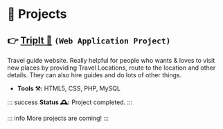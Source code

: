 # 🧪 Projects

## 👉 <a href="https://github.com/PritomPaul99/TripIt_SEProject" target="_blank">TripIt 🔗</a> `(Web Application Project)`

Travel guide website. Really helpful for people who wants & loves to visit new places by providing Travel Locations, route to the location and other details. They can also hire guides and do lots of other things.

- **Tools ⚒️:** HTML5, CSS, PHP, MySQL

::: success
**Status 🕰️:** Project completed.
:::

::: info
More projects are coming!
:::
